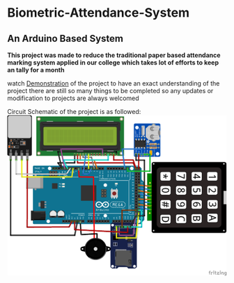 # Biometric-Attendance-System
## An Arduino Based System

**This project was made to reduce the traditional paper based attendance marking system applied in our college which takes lot of efforts to keep an tally for a month**

watch [Demonstration](https://drive.google.com/file/d/1zfs5373kBEve76Z6kjzDBSyK2yGs1827/view?usp=sharing) of the project to have an exact understanding of the project there are still so many things to be completed so any updates or modification to projects are always welcomed

Circuit Schematic of the project is as followed:
![](https://github.com/AdnanM7/Biometric-Attendance-System/blob/main/Biometric%20Attendance%20System.png)


